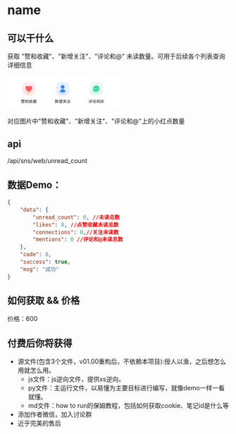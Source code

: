 # name

## 可以干什么

获取 "赞和收藏"、"新增关注"、"评论和@" 未读数量。可用于后续各个列表查询详细信息

<img width="250" alt="image" src="https://raw.githubusercontent.com/submato/xhscrawl/main/source/WechatIMG122.jpeg">

对应图片中"赞和收藏"、"新增关注"、"评论和@"上的小红点数量

## api
/api/sns/web/unread_count

## 数据Demo：

```json
{
    "data": {
        "unread_count": 0, //未读总数
        "likes": 0, //点赞收藏未读总数
        "connections": 0,//关注未读数
        "mentions": 0 //评论和@未读总数
    },
    "code": 0,
    "success": true,
    "msg": "成功"
}
```


## 如何获取 && 价格

价格：600



## 付费后你将获得
  - 源文件(包含3个文件，v01.00重构后，不依赖本项目):授人以渔，之后想怎么用就怎么用。
    - js文件：js逆向文件，提供xs逆向。
    - py文件：主运行文件，以易懂为主要目标进行编写，就像demo一样一看就懂。
    - md文件：how to run的保姆教程，包括如何获取cookie、笔记id是什么等
  - 添加作者微信，加入讨论群
  - 近乎完美的售后
